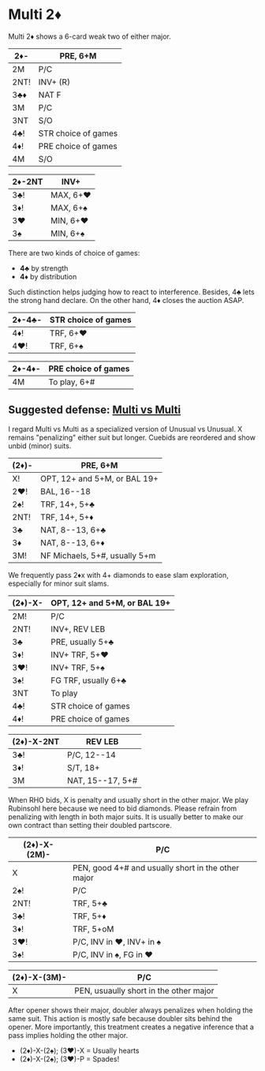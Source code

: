 # Multi 2♦

Multi 2♦ shows a 6-card weak two of either major.

| 2♦-  | PRE, 6+M |
|------|----------|
| 2M   | P/C
| 2NT! | INV+ (R)
| 3♣♦  | NAT F
| 3M   | P/C
| 3NT  | S/O
| 4♣!  | STR choice of games
| 4♦!  | PRE choice of games
| 4M   | S/O

| 2♦-2NT | INV+ |
|--------|------|
| 3♣!    | MAX, 6+♥
| 3♦!    | MAX, 6+♠
| 3♥     | MIN, 6+♥
| 3♠     | MIN, 6+♠

There are two kinds of choice of games:

- **4♣** by strength
- **4♦** by distribution

Such distinction helps judging how to react to interference.  Besides, 4♣ lets
the strong hand declare.  On the other hand, 4♦ closes the auction ASAP.

| 2♦-4♣- | STR choice of games |
|--------|---------------------|
| 4♦!    | TRF, 6+♥            |
| 4♥!    | TRF, 6+♠            |

| 2♦-4♦- | PRE choice of games |
|--------|---------------------|
| 4M     | To play, 6+#        |

## Suggested defense: [Multi vs Multi](https://chrisryall.net/bridge/multi-v-multi-2d.htm)


I regard Multi vs Multi as a specialized version of Unusual vs Unusual.  X
remains "penalizing" either suit but longer.  Cuebids are reordered and show
unbid (minor) suits.

| (2♦)- | PRE, 6+M |
|-------|----------|
| X!    | OPT, 12+ and 5+M, or BAL 19+
| 2♥!   | BAL, 16--18
| 2♠!   | TRF, 14+, 5+♣
| 2NT!  | TRF, 14+, 5+♦
| 3♣    | NAT, 8--13, 6+♣
| 3♦    | NAT, 8--13, 6+♦
| 3M!   | NF Michaels, 5+#, usually 5+m

We frequently pass 2♦x with 4+ diamonds to ease slam exploration, especially
for minor suit slams.

| (2♦)-X- | OPT, 12+ and 5+M, or BAL 19+ |
|---------|------------------------------|
| 2M!     | P/C
| 2NT!    | INV+, REV LEB
| 3♣      | PRE, usually 5+♣
| 3♦!     | INV+ TRF, 5+♥
| 3♥!     | INV+ TRF, 5+♠
| 3♠!     | FG TRF, usually 6+♣
| 3NT     | To play
| 4♣!     | STR choice of games
| 4♦!     | PRE choice of games

| (2♦)-X-2NT | REV LEB |
|------------|---------|
| 3♣!        | P/C, 12--14
| 3♦!        | S/T, 18+
| 3M         | NAT, 15--17, 5+#

When RHO bids, X is penalty and usually short in the other major.  We play
Rubinsohl here because we need to bid diamonds.  Please refrain from penalizing
with length in both major suits.  It is usually better to make our own contract
than setting their doubled partscore.

| (2♦)-X-(2M)- | P/C |
|--------------|-----|
| X            | PEN, good 4+# and usually short in the other major
| 2♠!          | P/C
| 2NT!         | TRF, 5+♣
| 3♣!          | TRF, 5+♦
| 3♦!          | TRF, 5+oM
| 3♥!          | P/C, INV in ♥, INV+ in ♠
| 3♠!          | P/C, INV in ♠, FG in ♥

| (2♦)-X-(3M)- | P/C |
|--------------|-----|
| X            | PEN, usuaully short in the other major

After opener shows their major, doubler always penalizes when holding the same
suit.  This action is mostly safe because doubler sits behind the opener.  More
importantly, this treatment creates a negative inference that a pass implies
holding the other major.

- (2♦)-X-(2♠); (3♥)-X = Usually hearts
- (2♦)-X-(2♠); (3♥)-P = Spades!